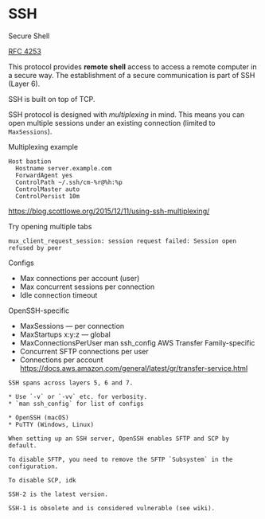 # SSH

Secure Shell

[RFC 4253](https://www.rfc-editor.org/rfc/rfc4253.html)

This protocol provides **remote shell** access to access a remote computer in a secure way. The establishment of a secure communication is part of SSH (Layer 6).

SSH is built on top of TCP.

SSH protocol is designed with _multiplexing_ in mind. This means you can open multiple sessions under an existing connection (limited to `MaxSessions`).

Multiplexing example

```
Host bastion
  Hostname server.example.com
  ForwardAgent yes
  ControlPath ~/.ssh/cm-%r@%h:%p
  ControlMaster auto
  ControlPersist 10m
```

https://blog.scottlowe.org/2015/12/11/using-ssh-multiplexing/

Try opening multiple tabs

```
mux_client_request_session: session request failed: Session open refused by peer
```

Configs
* Max connections per account (user)
* Max concurrent sessions per connection
* Idle connection timeout

OpenSSH-specific
* MaxSessions — per connection
* MaxStartups x:y:z — global
* MaxConnectionsPerUser 
man ssh_config
AWS Transfer Family-specific
* Concurrent SFTP connections per user
* Connections per account
https://docs.aws.amazon.com/general/latest/gr/transfer-service.html

~~~admonish hint title="SSH across multiple OSI layers"
SSH spans across layers 5, 6 and 7.
~~~

~~~admonish tip
* Use `-v` or `-vv` etc. for verbosity.
* `man ssh_config` for list of configs
~~~

~~~admonish info title="SSH implementations"
* OpenSSH (macOS)
* PuTTY (Windows, Linux)
~~~

~~~admonish warning
When setting up an SSH server, OpenSSH enables SFTP and SCP by default.

To disable SFTP, you need to remove the SFTP `Subsystem` in the configuration.

To disable SCP, idk
~~~

~~~admonish info title="SSH versions"
SSH-2 is the latest version.

SSH-1 is obsolete and is considered vulnerable (see wiki).
~~~
